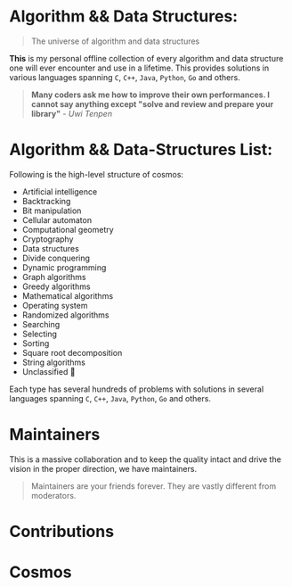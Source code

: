 ﻿# Algorithm && Data Structures:
> The universe of algorithm and data structures

**This** is my personal offline collection of every algorithm and data structure one will ever encounter and use in a lifetime. This provides solutions in various languages spanning `C`, `C++`, `Java`, `Python`, `Go` and others.


> **Many coders ask me how to improve their own performances. I cannot say anything except "solve and review and prepare your library"** - _Uwi Tenpen_

# Algorithm && Data-Structures List:

Following is the high-level structure of cosmos:
* Artificial intelligence
* Backtracking
* Bit manipulation
* Cellular automaton
* Computational geometry
* Cryptography
* Data structures
* Divide conquering
* Dynamic programming
* Graph algorithms
* Greedy algorithms
* Mathematical algorithms
* Operating system
* Randomized algorithms
* Searching
* Selecting
* Sorting
* Square root decomposition
* String algorithms
* Unclassified 👻

Each type has several hundreds of problems with solutions in several languages spanning `C`, `C++`, `Java`, `Python`, `Go` and others.

# Maintainers

This is a massive collaboration and to keep the quality intact and drive the vision in the proper direction, we have maintainers.

> Maintainers are your friends forever. They are vastly different from moderators.



# Contributions
# Cosmos

